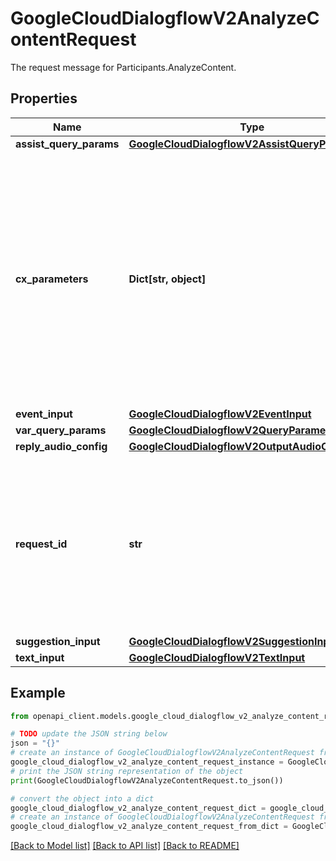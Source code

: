 # GoogleCloudDialogflowV2AnalyzeContentRequest

The request message for Participants.AnalyzeContent.

## Properties

Name | Type | Description | Notes
------------ | ------------- | ------------- | -------------
**assist_query_params** | [**GoogleCloudDialogflowV2AssistQueryParameters**](GoogleCloudDialogflowV2AssistQueryParameters.md) |  | [optional] 
**cx_parameters** | **Dict[str, object]** | Additional parameters to be put into Dialogflow CX session parameters. To remove a parameter from the session, clients should explicitly set the parameter value to null. Note: this field should only be used if you are connecting to a Dialogflow CX agent. | [optional] 
**event_input** | [**GoogleCloudDialogflowV2EventInput**](GoogleCloudDialogflowV2EventInput.md) |  | [optional] 
**var_query_params** | [**GoogleCloudDialogflowV2QueryParameters**](GoogleCloudDialogflowV2QueryParameters.md) |  | [optional] 
**reply_audio_config** | [**GoogleCloudDialogflowV2OutputAudioConfig**](GoogleCloudDialogflowV2OutputAudioConfig.md) |  | [optional] 
**request_id** | **str** | A unique identifier for this request. Restricted to 36 ASCII characters. A random UUID is recommended. This request is only idempotent if a &#x60;request_id&#x60; is provided. | [optional] 
**suggestion_input** | [**GoogleCloudDialogflowV2SuggestionInput**](GoogleCloudDialogflowV2SuggestionInput.md) |  | [optional] 
**text_input** | [**GoogleCloudDialogflowV2TextInput**](GoogleCloudDialogflowV2TextInput.md) |  | [optional] 

## Example

```python
from openapi_client.models.google_cloud_dialogflow_v2_analyze_content_request import GoogleCloudDialogflowV2AnalyzeContentRequest

# TODO update the JSON string below
json = "{}"
# create an instance of GoogleCloudDialogflowV2AnalyzeContentRequest from a JSON string
google_cloud_dialogflow_v2_analyze_content_request_instance = GoogleCloudDialogflowV2AnalyzeContentRequest.from_json(json)
# print the JSON string representation of the object
print(GoogleCloudDialogflowV2AnalyzeContentRequest.to_json())

# convert the object into a dict
google_cloud_dialogflow_v2_analyze_content_request_dict = google_cloud_dialogflow_v2_analyze_content_request_instance.to_dict()
# create an instance of GoogleCloudDialogflowV2AnalyzeContentRequest from a dict
google_cloud_dialogflow_v2_analyze_content_request_from_dict = GoogleCloudDialogflowV2AnalyzeContentRequest.from_dict(google_cloud_dialogflow_v2_analyze_content_request_dict)
```
[[Back to Model list]](../README.md#documentation-for-models) [[Back to API list]](../README.md#documentation-for-api-endpoints) [[Back to README]](../README.md)


